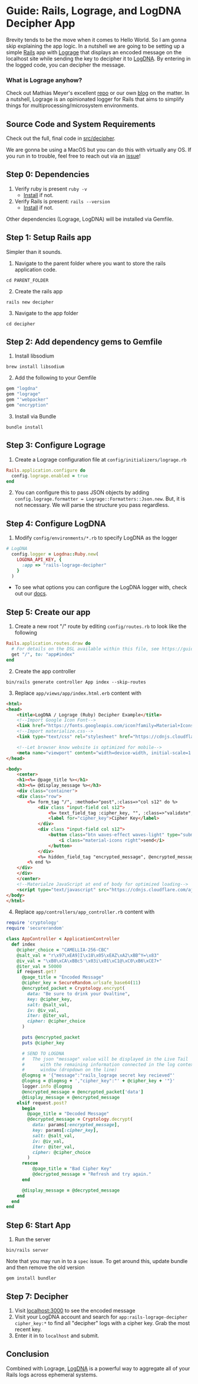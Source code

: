 # Guide: Rails, Lograge, and LogDNA Decipher App

Brevity tends to be the move when it comes to Hello World.  So I am gonna skip explaining the app logic.  In a nutshell we are going to be setting up a simple <a href="https://rubyonrails.org/" target="_blank">Rails</a> app with <a href="https://github.com/roidrage/lograge" target="_blank">Lograge</a> that displays an encoded message on the localhost site while sending the key to decipher it to <a href="https://logdna.com" target="_blank">LogDNA</a>.  By entering in the logged code, you can decipher the message.

### What is Lograge anyhow?

Check out Mathias Meyer's excellent <a href="https://github.com/roidrage/lograge" target="_blank">repo</a> or our own <a href="" target="_blank">blog</a> on the matter.  In a nutshell, Lograge is an opinionated logger for Rails that aims to simplify things for multiprocessing/microsystem environments.

## Source Code and System Requirements

Check out the full, final code in [src/decipher](src/decipher/).

We are gonna be using a MacOS but you can do this with virtually any OS.  If you run in to trouble, feel free to reach out via an [issue](https://github.com/braxtonj/logdna_lograge_example/issues)!

## Step 0: Dependencies

1. Verify ruby is present `ruby -v`
   * <a href="https://www.ruby-lang.org/en/downloads/" target="_blank">Install</a> if not.
2. Verify Rails is present: `rails --version`
   * <a href="https://guides.rubyonrails.org/getting_started.html#creating-a-new-rails-project-installing-rails" target="_blank">Install</a> if not.

Other dependencies (Lograge, LogDNA) will be installed via Gemfile.

## Step 1: Setup Rails app

Simpler than it sounds.

1. Navigate to the parent folder where you want to store the rails application code.
```console
cd PARENT_FOLDER
```
2. Create the rails app
```console
rails new decipher
```
3. Navigate to the app folder
```console
cd decipher
```

## Step 2: Add dependency gems to Gemfile

1. Install libsodium
```console
brew install libsodium
```

2. Add the following to your Gemfile
```ruby
gem "logdna"
gem "lograge"
gem "'webpacker"
gem "encryption"
```

3. Install via Bundle
```console
bundle install
```

## Step 3: Configure Lograge

1. Create a Lograge configuration file at `config/initializers/lograge.rb`
```ruby
Rails.application.configure do
  config.lograge.enabled = true
end
```
2. You can configure this to pass JSON objects by adding `config.lograge.formatter = Lograge::Formatters::Json.new`.  But, it is not necessary.  We will parse the structure you pass regardless.

## Step 4: Configure LogDNA

1. Modify `config/environments/*.rb` to specify LogDNA as the logger
```ruby
# LogDNA
  config.logger = Logdna::Ruby.new(
    LOGDNA_API_KEY, {
      :app => "rails-lograge-decipher"
    }
  )
```
  * To see what options you can configure the LogDNA logger with, check out our [docs](https://github.com/logdna/ruby#logdnarubynewingestion_key-options--).

## Step 5: Create our app

1. Create a new root "/" route by editing `config/routes.rb` to look like the following
```ruby
Rails.application.routes.draw do
  # For details on the DSL available within this file, see https://guides.rubyonrails.org/routing.html
  get "/", to: "app#index"
end
```

2. Create the app controller
```console
bin/rails generate controller App index --skip-routes
```

3. Replace `app/views/app/index.html.erb` content with
```html
<html>
<head>
    <title>LogDNA / Lograge (Ruby) Decipher Example</title>
    <!--Import Google Icon Font-->
    <link href="https://fonts.googleapis.com/icon?family=Material+Icons" rel="stylesheet">
    <!--Import materialize.css-->
    <link type="text/css" rel="stylesheet" href="https://cdnjs.cloudflare.com/ajax/libs/materialize/1.0.0/css/materialize.min.css"  media="screen,projection"/>

    <!--Let browser know website is optimized for mobile-->
    <meta name="viewport" content="width=device-width, initial-scale=1.0"/>
</head>

<body>
    <center>
    <h1><%= @page_title %></h1>
    <h3><%= @display_message %></h3>
    <div class="container">
    <div class="row">
        <%= form_tag "/", :method=>"post",:class=>"col s12" do %>
            <div class "input-field col s12">
                <%= text_field_tag :cipher_key, "", :class=>"validate", :id=>"cipher_key" %>
                <label for="cipher_key">Cipher Key</label>
            </div>
            <div class "input-field col s12">
                <button class="btn waves-effect waves-light" type="submit" name="key_submit">Submit
                    <i class="material-icons right">send</i>
                </button>
            </div>
            <%= hidden_field_tag "encrypted_message", @encrypted_message %>
        <% end %>
    </div>
    </div>
    </center>
    <!--Materialze JavaScript at end of body for optimized loading-->
    <script type="text/javascript" src="https://cdnjs.cloudflare.com/ajax/libs/materialize/1.0.0/js/materialize.min.js"></script>
</body>
</html>
```
4. Replace `app/controllers/app_controller.rb` content with
```ruby
require 'cryptology'
require 'securerandom'

class AppController < ApplicationController
  def index
    @cipher_choice = "CAMELLIA-256-CBC"
    @salt_val = "r\x97\xEA9]I\x18\x05\xEAZ\xA2\xBB^Y=\x83"
    @iv_val = "\xB0\xCA\xBBc5'\x03i\x01\xC1@\xC0\xB6\xCE7+"
    @iter_val = 50000
    if request.get?
      @page_title = "Encoded Message"
      @cipher_key = SecureRandom.urlsafe_base64(11)
      @encrypted_packet = Cryptology.encrypt(
        data: "Be sure to drink your Ovaltine",
        key: @cipher_key,
        salt: @salt_val,
        iv: @iv_val,
        iter: @iter_val,
        cipher: @cipher_choice
      )

      puts @encrypted_packet
      puts @cipher_key

      # SEND TO LOGDNA
      #   The json "message" value will be displayed in the Live Tail
      #      with the remaining information connected in the log context
      #      window (dropdown on the line)
      @logmsg = '{"message":"rails_lograge secret key recieved"'
      @logmsg = @logmsg + ',"cipher_key":"' + @cipher_key + '"}'
      logger.info @logmsg
      @encrypted_message = @encrypted_packet['data']
      @display_message = @encrypted_message
    elsif request.post?
      begin
        @page_title = "Decoded Message"
        @decrypted_message = Cryptology.decrypt(
          data: params[:encrypted_message],
          key: params[:cipher_key],
          salt: @salt_val,
          iv: @iv_val,
          iter: @iter_val,
          cipher: @cipher_choice
        )
      rescue
          @page_title = "Bad Cipher Key"
          @decrypted_message = "Refresh and try again."
      end

      @display_message = @decrypted_message
    end
  end
end

```

## Step 6: Start App

1. Run the server
```console
bin/rails server
```

Note that you may run in to a `spec` issue.  To get around this, update bundle and then remove the old version
```console
gem install bundler
```

## Step 7: Decipher

1. Visit <a href="localhost:3000" target="_blank">localhost:3000</a> to see the encoded message
2. Visit your LogDNA account and search for `app:rails-lograge-decipher cipher_key:*` to find all "decipher" logs with a cipher key.  Grab the most recent key.
3. Enter it in to `localhost` and submit.

## Conclusion

Combined with Lograge, [LogDNA](https://logdna.com) is a powerful way to aggregate all of your Rails logs across ephemeral systems.
